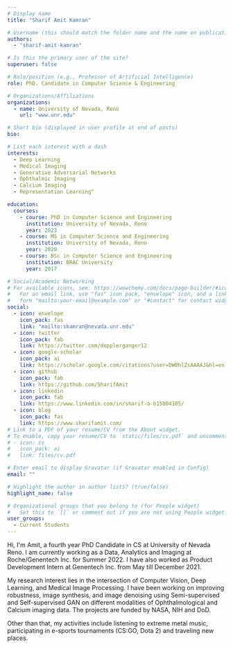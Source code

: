 ```yaml
---
# Display name
title: "Sharif Amit Kamran"

# Username (this should match the folder name and the name on publications)
authors:
  - "sharif-amit-kamran"

# Is this the primary user of the site?
superuser: false

# Role/position (e.g., Professor of Artificial Intelligence)
role: PhD. Candidate in Computer Science & Engineering

# Organizations/Affiliations
organizations:
  - name: University of Nevada, Reno
    url: "www.unr.edu"

# Short bio (displayed in user profile at end of posts)
bio:

# List each interest with a dash
interests:
  - Deep Learning
  - Medical Imaging
  - Generative Adversarial Networks
  - Ophthalmic Imaging
  - Calcium Imaging
  - Representation Learning"

education:
  courses:
    - course: PhD in Computer Science and Engineering
      institution: University of Nevada, Reno
      year: 2023
    - course: MS in Computer Science and Engineering
      institution: University of Nevada, Reno
      year: 2020
    - course: BSc in Computer Science and Engineering
      institution: BRAC University
      year: 2017

# Social/Academic Networking
# For available icons, see: https://wowchemy.com/docs/page-builder/#icons
#   For an email link, use "fas" icon pack, "envelope" icon, and a link in the
#   form "mailto:your-email@example.com" or "#contact" for contact widget.
social:
  - icon: envelope
    icon_pack: fas
    link: "mailto:skamran@nevada.unr.edu"
  - icon: twitter
    icon_pack: fab
    link: https://twitter.com/dopplerganger12
  - icon: google-scholar
    icon_pack: ai
    link: https://scholar.google.com/citations?user=DW0hlZsAAAAJ&hl=en
  - icon: github
    icon_pack: fab
    link: https://github.com/SharifAmit
  - icon: linkedin
    icon_pack: fab
    link: https://www.linkedin.com/in/sharif-a-b15004105/
  - icon: blog
    icon_pack: fas
    link: https://www.sharifamit.com/
# Link to a PDF of your resume/CV from the About widget.
# To enable, copy your resume/CV to `static/files/cv.pdf` and uncomment the lines below.
# - icon: cv
#   icon_pack: ai
#   link: files/cv.pdf

# Enter email to display Gravatar (if Gravatar enabled in Config)
email: ""

# Highlight the author in author lists? (true/false)
highlight_name: false

# Organizational groups that you belong to (for People widget)
#   Set this to `[]` or comment out if you are not using People widget.
user_groups:
  - Current Students
---
```


Hi, I'm Amit, a fourth year PhD Candidate in CS at University of Nevada Reno. I am currently working as a Data, Analytics and Imaging at Roche/Genentech Inc. for Summer 2022. I have also worked as Product Development Intern at Genentech Inc. from May till December 2021.

My research interest lies in the intersection of Computer Vision, Deep Learning, and Medical Image Processing. I have been working on improving robustness, image synthesis, and image denoising using Semi-supervised and Self-supervised GAN on different modalities of Ophthalmological and Calcium imaging data. The projects are funded by NASA, NIH and DoD.

Other than that, my activities include listening to extreme metal music, participating in e-sports tournaments (CS:GO, Dota 2) and traveling new places.
